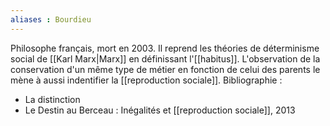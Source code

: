 ```yaml
---
aliases : Bourdieu
---
```

Philosophe français, mort en 2003. Il reprend les théories de déterminisme social de [[Karl Marx|Marx]] en définissant l'[[habitus]].
L'observation de la conservation d'un même type de métier en fonction de celui des parents le mène à aussi indentifier la [[reproduction sociale]].
Bibliographie :
- La distinction
- Le Destin au Berceau : Inégalités et [[reproduction sociale]], 2013